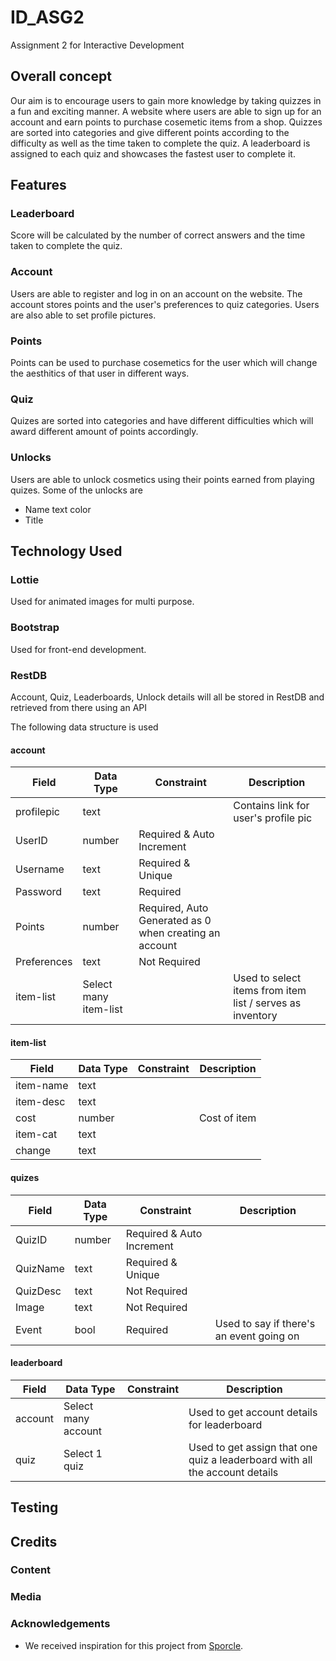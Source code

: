 # ID_ASG2
 Assignment 2 for Interactive Development

## Overall concept
Our aim is to encourage users to gain more knowledge by taking quizzes in a fun and exciting manner. A website where users are able to sign up for an account and earn points to purchase cosemetic items from a shop. Quizzes are sorted into categories and give different points according to the difficulty as well as the time taken to complete the quiz. A leaderboard is assigned to each quiz and showcases the fastest user to complete it.

## Features

### Leaderboard
Score will be calculated by the number of correct answers and the time taken to complete the quiz.

### Account
Users are able to register and log in on an account on the website.
The account stores points and the user's preferences to quiz categories.
Users are also able to set profile pictures.

### Points
Points can be used to purchase cosemetics for the user which will change the aesthitics of that user in different ways. 

### Quiz
Quizes are sorted into categories and have different difficulties which will award different amount of points accordingly.

### Unlocks
Users are able to unlock cosmetics using their points earned from playing quizes.
Some of the unlocks are
- Name text color
- Title

## Technology Used
### Lottie
Used for animated images for multi purpose.

### Bootstrap
Used for front-end development.

### RestDB
Account, Quiz, Leaderboards, Unlock details will all be stored in RestDB and retrieved from there using an API

The following data structure is used
#### account
|Field|Data Type|Constraint|Description|
|-----|---------|----------|-----------|
|profilepic|text||Contains link for user's profile pic|
|UserID|number|Required & Auto Increment|
|Username|text|Required & Unique|
|Password|text|Required|
|Points|number|Required, Auto Generated as 0 when creating an account|
|Preferences|text|Not Required|
|item-list|Select many item-list||Used to select items from item list / serves as inventory|

#### item-list
|Field|Data Type|Constraint|Description|
|-----|---------|----------|-----------|
|item-name|text||
|item-desc|text||
|cost|number||Cost of item|
|item-cat|text|||
|change|text|||

#### quizes
|Field|Data Type|Constraint|Description|
|-----|---------|----------|-----------|
|QuizID|number|Required & Auto Increment|
|QuizName|text|Required & Unique|
|QuizDesc|text|Not Required|
|Image|text|Not Required|
|Event|bool|Required|Used to say if there's an event going on|

#### leaderboard
|Field|Data Type|Constraint|Description|
|-----|---------|----------|-----------|
|account|Select many account||Used to get account details for leaderboard|
|quiz|Select 1 quiz||Used to get assign that one quiz a leaderboard with all the account details

## Testing

## Credits

### Content

### Media

### Acknowledgements
- We received inspiration for this project from [Sporcle](https://www.sporcle.com/).